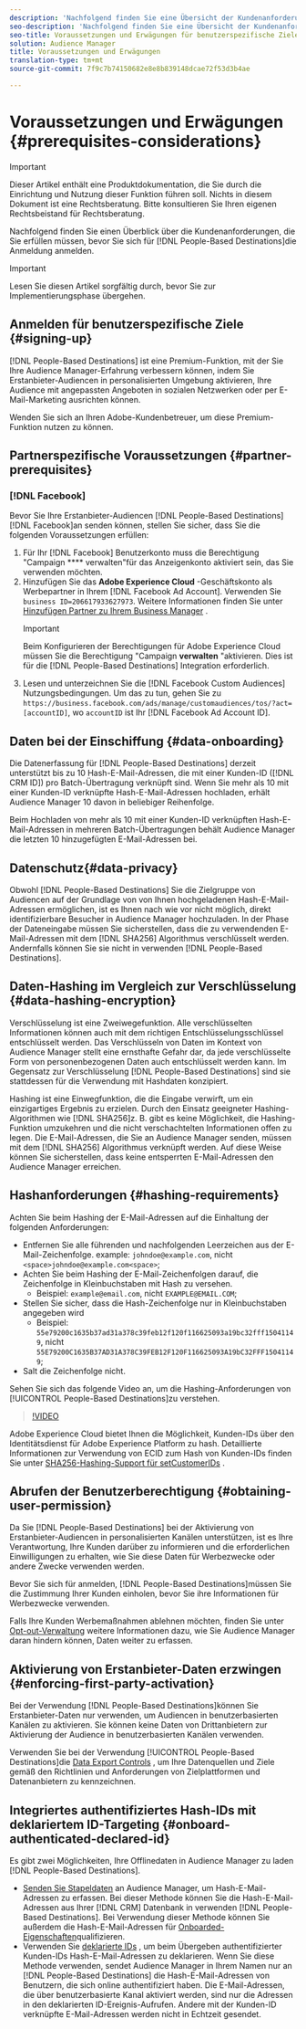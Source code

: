 ```yaml
---
description: 'Nachfolgend finden Sie eine Übersicht der Kundenanforderungen, die Sie erfüllen müssen, bevor Sie sich für "People-Based Destination"registrieren.  '
seo-description: 'Nachfolgend finden Sie eine Übersicht der Kundenanforderungen, die Sie erfüllen müssen, bevor Sie sich für "People-Based Destination"registrieren.  '
seo-title: Voraussetzungen und Erwägungen für benutzerspezifische Ziele
solution: Audience Manager
title: Voraussetzungen und Erwägungen
translation-type: tm+mt
source-git-commit: 7f9c7b74150682e8e8b839148dcae72f53d3b4ae

---
```



# Voraussetzungen und Erwägungen {#prerequisites-considerations}

>[!IMPORTANT]
>Dieser Artikel enthält eine Produktdokumentation, die Sie durch die Einrichtung und Nutzung dieser Funktion führen soll. Nichts in diesem Dokument ist eine Rechtsberatung. Bitte konsultieren Sie Ihren eigenen Rechtsbeistand für Rechtsberatung.

Nachfolgend finden Sie einen Überblick über die Kundenanforderungen, die Sie erfüllen müssen, bevor Sie sich für [!DNL People-Based Destinations]die Anmeldung anmelden.

>[!IMPORTANT]
> Lesen Sie diesen Artikel sorgfältig durch, bevor Sie zur Implementierungsphase übergehen.

## Anmelden für benutzerspezifische Ziele {#signing-up}

[!DNL People-Based Destinations] ist eine Premium-Funktion, mit der Sie Ihre Audience Manager-Erfahrung verbessern können, indem Sie Erstanbieter-Audiencen in personalisierten Umgebung aktivieren, Ihre Audience mit angepassten Angeboten in sozialen Netzwerken oder per E-Mail-Marketing ausrichten können.

Wenden Sie sich an Ihren Adobe-Kundenbetreuer, um diese Premium-Funktion nutzen zu können.

## Partnerspezifische Voraussetzungen {#partner-prerequisites}

### [!DNL Facebook]

Bevor Sie Ihre Erstanbieter-Audiencen [!DNL People-Based Destinations] [!DNL Facebook]an senden können, stellen Sie sicher, dass Sie die folgenden Voraussetzungen erfüllen:

1. Für Ihr [!DNL Facebook] Benutzerkonto muss die Berechtigung &quot;Campaign **** verwalten&quot;für das Anzeigenkonto aktiviert sein, das Sie verwenden möchten.
2. Hinzufügen Sie das **Adobe Experience Cloud** -Geschäftskonto als Werbepartner in Ihrem [!DNL Facebook Ad Account]. Verwenden Sie `business ID=206617933627973`. Weitere Informationen finden Sie unter [Hinzufügen Partner zu Ihrem Business Manager](https://www.facebook.com/business/help/1717412048538897) .
   >[!IMPORTANT]
   > Beim Konfigurieren der Berechtigungen für Adobe Experience Cloud müssen Sie die Berechtigung &quot;Campaign **verwalten** &quot;aktivieren. Dies ist für die [!DNL People-Based Destinations] Integration erforderlich.
3. Lesen und unterzeichnen Sie die [!DNL Facebook Custom Audiences] Nutzungsbedingungen. Um das zu tun, gehen Sie zu `https://business.facebook.com/ads/manage/customaudiences/tos/?act=[accountID]`, wo `accountID` ist Ihr [!DNL Facebook Ad Account ID].

## Daten bei der Einschiffung {#data-onboarding}

Die Datenerfassung für [!DNL People-Based Destinations] derzeit unterstützt bis zu 10 Hash-E-Mail-Adressen, die mit einer Kunden-ID ([!DNL CRM ID]) pro Batch-Übertragung verknüpft sind. Wenn Sie mehr als 10 mit einer Kunden-ID verknüpfte Hash-E-Mail-Adressen hochladen, erhält Audience Manager 10 davon in beliebiger Reihenfolge.

Beim Hochladen von mehr als 10 mit einer Kunden-ID verknüpften Hash-E-Mail-Adressen in mehreren Batch-Übertragungen behält Audience Manager die letzten 10 hinzugefügten E-Mail-Adressen bei.

## Datenschutz{#data-privacy}

Obwohl [!DNL People-Based Destinations] Sie die Zielgruppe von Audiencen auf der Grundlage von von Ihnen hochgeladenen Hash-E-Mail-Adressen ermöglichen, ist es Ihnen nach wie vor nicht möglich, direkt identifizierbare Besucher in Audience Manager hochzuladen. In der Phase der Dateneingabe müssen Sie sicherstellen, dass die zu verwendenden E-Mail-Adressen mit dem [!DNL SHA256] Algorithmus verschlüsselt werden. Andernfalls können Sie sie nicht in verwenden [!DNL People-Based Destinations].

## Daten-Hashing im Vergleich zur Verschlüsselung {#data-hashing-encryption}

Verschlüsselung ist eine Zweiwegefunktion. Alle verschlüsselten Informationen können auch mit dem richtigen Entschlüsselungsschlüssel entschlüsselt werden. Das Verschlüsseln von Daten im Kontext von Audience Manager stellt eine ernsthafte Gefahr dar, da jede verschlüsselte Form von personenbezogenen Daten auch entschlüsselt werden kann. Im Gegensatz zur Verschlüsselung [!DNL People-Based Destinations] sind sie stattdessen für die Verwendung mit Hashdaten konzipiert.

Hashing ist eine Einwegfunktion, die die Eingabe verwirft, um ein einzigartiges Ergebnis zu erzielen. Durch den Einsatz geeigneter Hashing-Algorithmen wie [!DNL SHA256]z. B. gibt es keine Möglichkeit, die Hashing-Funktion umzukehren und die nicht verschachtelten Informationen offen zu legen. Die E-Mail-Adressen, die Sie an Audience Manager senden, müssen mit dem [!DNL SHA256] Algorithmus verknüpft werden. Auf diese Weise können Sie sicherstellen, dass keine entsperrten E-Mail-Adressen den Audience Manager erreichen.

## Hashanforderungen {#hashing-requirements}

Achten Sie beim Hashing der E-Mail-Adressen auf die Einhaltung der folgenden Anforderungen:

* Entfernen Sie alle führenden und nachfolgenden Leerzeichen aus der E-Mail-Zeichenfolge. example: `johndoe@example.com`, nicht `<space>johndoe@example.com<space>`;
* Achten Sie beim Hashing der E-Mail-Zeichenfolgen darauf, die Zeichenfolge in Kleinbuchstaben mit Hash zu versehen.
   * Beispiel: `example@email.com`, nicht `EXAMPLE@EMAIL.COM`;
* Stellen Sie sicher, dass die Hash-Zeichenfolge nur in Kleinbuchstaben angegeben wird
   * Beispiel: `55e79200c1635b37ad31a378c39feb12f120f116625093a19bc32fff15041149`, nicht `55E79200C1635B37AD31A378C39FEB12F120F116625093A19bC32FFF15041149`;
* Salt die Zeichenfolge nicht.

Sehen Sie sich das folgende Video an, um die Hashing-Anforderungen von [!UICONTROL People-Based Destinations]zu verstehen.

>[!VIDEO](https://video.tv.adobe.com/v/29003/)

Adobe Experience Cloud bietet Ihnen die Möglichkeit, Kunden-IDs über den Identitätsdienst für Adobe Experience Platform zu hash. Detaillierte Informationen zur Verwendung von ECID zum Hash von Kunden-IDs finden Sie unter [SHA256-Hashing-Support für setCustomerIDs](https://docs.adobe.com/content/help/en/id-service/using/reference/hashing-support.html) .

## Abrufen der Benutzerberechtigung {#obtaining-user-permission}

Da Sie [!DNL People-Based Destinations] bei der Aktivierung von Erstanbieter-Audiencen in personalisierten Kanälen unterstützen, ist es Ihre Verantwortung, Ihre Kunden darüber zu informieren und die erforderlichen Einwilligungen zu erhalten, wie Sie diese Daten für Werbezwecke oder andere Zwecke verwenden werden.

Bevor Sie sich für anmelden, [!DNL People-Based Destinations]müssen Sie die Zustimmung Ihrer Kunden einholen, bevor Sie ihre Informationen für Werbezwecke verwenden.

Falls Ihre Kunden Werbemaßnahmen ablehnen möchten, finden Sie unter [Opt-out-Verwaltung](../../overview/data-security-and-privacy/data-privacy-requests.md) weitere Informationen dazu, wie Sie Audience Manager daran hindern können, Daten weiter zu erfassen.

## Aktivierung von Erstanbieter-Daten erzwingen {#enforcing-first-party-activation}

Bei der Verwendung [!DNL People-Based Destinations]können Sie Erstanbieter-Daten nur verwenden, um Audiencen in benutzerbasierten Kanälen zu aktivieren. Sie können keine Daten von Drittanbietern zur Aktivierung der Audience in benutzerbasierten Kanälen verwenden.

Verwenden Sie bei der Verwendung [!UICONTROL People-Based Destinations]die [Data Export Controls](../data-export-controls.md) , um Ihre Datenquellen und Ziele gemäß den Richtlinien und Anforderungen von Zielplattformen und Datenanbietern zu kennzeichnen.

## Integriertes authentifiziertes Hash-IDs mit deklariertem ID-Targeting {#onboard-authenticated-declared-id}

Es gibt zwei Möglichkeiten, Ihre Offlinedaten in Audience Manager zu laden [!DNL People-Based Destinations].

* [Senden Sie Stapeldaten](../../integration/sending-audience-data/batch-data-transfer-explained/batch-data-transfer-overview.md) an Audience Manager, um Hash-E-Mail-Adressen zu erfassen. Bei dieser Methode können Sie die Hash-E-Mail-Adressen aus Ihrer [!DNL CRM] Datenbank in verwenden [!DNL People-Based Destinations]. Bei Verwendung dieser Methode können Sie außerdem die Hash-E-Mail-Adressen für [Onboarded-Eigenschaften](../traits/trait-qualification-reference.md)qualifizieren.
* Verwenden Sie [deklarierte IDs](../declared-ids.md) , um beim Übergeben authentifizierter Kunden-IDs Hash-E-Mail-Adressen zu deklarieren. Wenn Sie diese Methode verwenden, sendet Audience Manager in Ihrem Namen nur an [!DNL People-Based Destinations] die Hash-E-Mail-Adressen von Benutzern, die sich online authentifiziert haben. Die E-Mail-Adressen, die über benutzerbasierte Kanal aktiviert werden, sind nur die Adressen in den deklarierten ID-Ereignis-Aufrufen. Andere mit der Kunden-ID verknüpfte E-Mail-Adressen werden nicht in Echtzeit gesendet.
